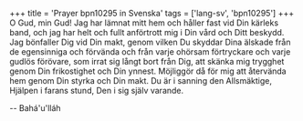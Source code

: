 +++
title = 'Prayer bpn10295 in Svenska'
tags = ['lang-sv', 'bpn10295']
+++
O Gud, min Gud! Jag har lämnat mitt hem och håller fast vid Din kärleks band, och jag har helt och fullt anförtrott mig i Din vård och Ditt beskydd. Jag bönfaller Dig vid Din makt, genom vilken Du skyddar Dina älskade från de egensinniga och förvända och från varje ohörsam förtryckare och varje gudlös förövare, som irrat sig långt bort från Dig, att skänka mig trygghet genom Din frikostighet och Din ynnest. Möjliggör då för mig att återvända hem genom Din styrka och Din makt. Du är i sanning den Allsmäktige, Hjälpen i farans stund, Den i sig själv varande.

-- Bahá'u'lláh
